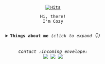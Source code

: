 <samp>
   <div align=center>

  [![Hits](https://hits.seeyoufarm.com/api/count/incr/badge.svg?url=https%3A%2F%2Fgithub.com%2Fcozynye&count_bg=%23DEB1ED&title_bg=%23555555&icon=&icon_color=%23E7E7E7&title=hits&edge_flat=false)](https://hits.seeyoufarm.com)
	
  </div>
  <p align="center">Hi, there!<br/>I'm Cozy</p>
<br>
<details align="center">
  <summary> 
    <b> Things about me </b> <i>(click to expand 👇)</i> 
  </summary>
  <hr/>
  <img align="right" src="https://github-readme-stats.vercel.app/api?username=cozynye&show_icons=true">
  <p>
    <br/>
	<b>📖 Skills</b>
    <br/>
	<span><img src="https://img.shields.io/badge/React-61DAFB?style=for-the-badge&logo=React&logoColor=white"/></span>
      <span><img src="https://img.shields.io/badge/Javascript-F7DF1E?style=for-the-badge&logo=Javascript&logoColor=white"/></span>
      <span><img src="https://img.shields.io/badge/HTML5-E34F26?style=for-the-badge&logo=HTML5&logoColor=white"/></span>
      <span><img src="https://img.shields.io/badge/CSS3-1572B6?style=for-the-badge&logo=CSS3&logoColor=white"/></span>
      <span><img src="https://img.shields.io/badge/Python-3776AB?style=for-the-badge&logo=Python&logoColor=white"/></span>
	  <span><img src="https://img.shields.io/badge/JAVA-007396?style=for-the-badge&logo=java&logoColor=white"/></span>
	 <span> <img src="https://img.shields.io/badge/jquery-0769AD?style=for-the-badge&logo=jquery&logoColor=white"></span>
	<span>   <img src="https://img.shields.io/badge/mssql-4479A1?style=for-the-badge&logo=Microsoft SQL Server&logoColor=white"></span>

    <br/><br/><br/><br/>
  </p>
<hr/>
</details>
<br>
<p align="center"> 
  <i> Contact :incoming_envelope: </i>
  <br/>
  <a href="https://github.com/cozynye"><img src="https://img.shields.io/badge/Github-181717?style=flat-square&logo=Github&logoColor=white"/></a>
  <a href="https://reviewoftheworld.tistory.com/"><img src="https://img.shields.io/badge/Tech%20Blog-11B48A?style=flat-square&logo=Vimeo&logoColor=white&link=https://reviewoftheworld.tistory.com/" /></a>
  <a href="mailto:cozynye@gmail.com"><img src="https://img.shields.io/badge/Gmail-D14836?style=flat-square&logo=Gmail&logoColor=white&link=cozynye@gmail.com"/></a>
</p>
</samp>
